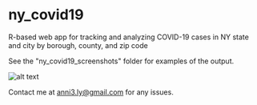 # ny_covid19
R-based web app for tracking and analyzing COVID-19 cases in NY state and city by borough, county, and zip code

See the "ny_covid19_screenshots" folder for examples of the output.

![alt text](https://github.com/anni3ly/ny_covid19/ny_covid_screenshots/ny_covid19_2.png?raw=true)

Contact me at anni3.ly@gmail.com for any issues.
